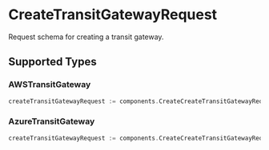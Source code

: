 # CreateTransitGatewayRequest

Request schema for creating a transit gateway.


## Supported Types

### AWSTransitGateway

```go
createTransitGatewayRequest := components.CreateCreateTransitGatewayRequestAWSTransitGateway(components.AWSTransitGateway{/* values here */})
```

### AzureTransitGateway

```go
createTransitGatewayRequest := components.CreateCreateTransitGatewayRequestAzureTransitGateway(components.AzureTransitGateway{/* values here */})
```

